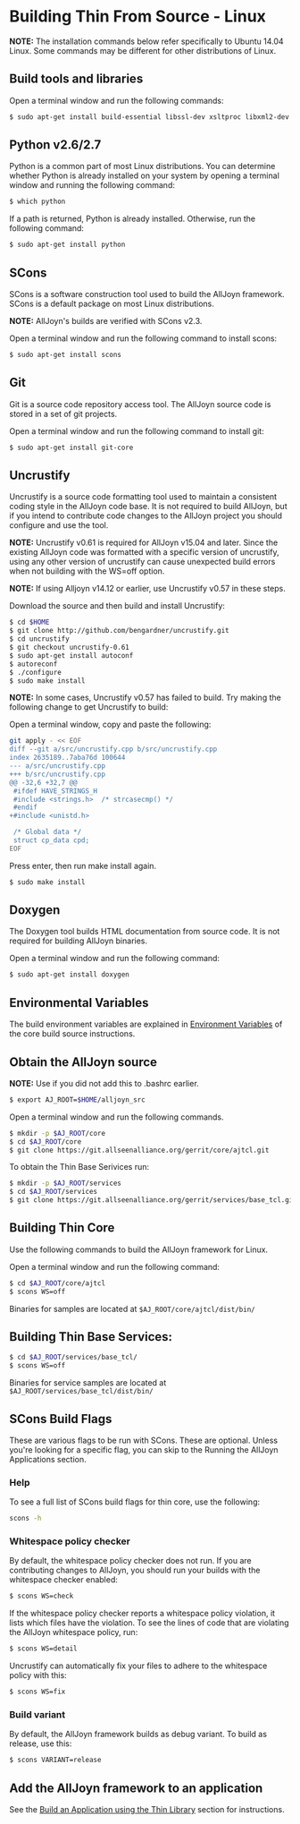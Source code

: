 # Building Thin From Source - Linux

**NOTE:** The installation commands below refer specifically to Ubuntu 14.04 Linux. Some commands may be different for other distributions of Linux.

## Build tools and libraries

Open a terminal window and run the following commands:

```sh
$ sudo apt-get install build-essential libssl-dev xsltproc libxml2-dev
```

## Python v2.6/2.7

Python is a common part of most Linux distributions. You can determine whether Python is already installed on your system by opening a terminal window and running the following command:

```sh
$ which python
```

If a path is returned, Python is already installed.  Otherwise, run the following command:

```sh
$ sudo apt-get install python
```

## SCons

SCons is a software construction tool used to build the AllJoyn framework. SCons is a default package on most Linux distributions.

**NOTE:** AllJoyn's builds are verified with SCons v2.3.

Open a terminal window and run the following command to install scons:

```sh
$ sudo apt-get install scons
```

## Git

Git is a source code repository access tool. The AllJoyn source code is stored in a set of git projects.

Open a terminal window and run the following command to install git:

```sh
$ sudo apt-get install git-core
```

## Uncrustify

Uncrustify is a source code formatting tool used to maintain a consistent coding style in the AllJoyn code base. It is not required to build AllJoyn, but if you intend to contribute code changes to the AllJoyn project you should configure and use the tool.

**NOTE:** Uncrustify v0.61 is required for AllJoyn v15.04 and later.  Since the existing AllJoyn code was formatted with a specific version of uncrustify, using any other version of uncrustify can cause unexpected build errors when not building with the WS=off option.

**NOTE:** If using Alljoyn v14.12 or earlier, use Uncrustify v0.57 in these steps.

Download the source and then build and install Uncrustify:

```sh
$ cd $HOME
$ git clone http://github.com/bengardner/uncrustify.git
$ cd uncrustify
$ git checkout uncrustify-0.61
$ sudo apt-get install autoconf
$ autoreconf
$ ./configure
$ sudo make install
```

**NOTE:** In some cases, Uncrustify v0.57 has failed to build.  Try making the following change to get Uncrustify to build:

Open a terminal window, copy and paste the following:

```sh
git apply - << EOF
diff --git a/src/uncrustify.cpp b/src/uncrustify.cpp
index 2635189..7aba76d 100644
--- a/src/uncrustify.cpp
+++ b/src/uncrustify.cpp
@@ -32,6 +32,7 @@
 #ifdef HAVE_STRINGS_H
 #include <strings.h>  /* strcasecmp() */
 #endif
+#include <unistd.h>

 /* Global data */
 struct cp_data cpd;
EOF
```

Press enter, then run make install again.

```sh
$ sudo make install
```

## Doxygen

The Doxygen tool builds HTML documentation from source code. It is not required for building AllJoyn binaries.

Open a terminal window and run the following command:

```sh
$ sudo apt-get install doxygen
```
## Environmental Variables
The build environment variables are explained in [Environment Variables](https://allseenalliance.org/framework/documentation/develop/building/linux/build-source#environmental-variables) of the core build source instructions.

## Obtain the AllJoyn source

**NOTE:** Use if you did not add this to .bashrc earlier.

```sh
$ export AJ_ROOT=$HOME/alljoyn_src
```
Open a terminal window and run the following commands.

```sh
$ mkdir -p $AJ_ROOT/core
$ cd $AJ_ROOT/core
$ git clone https://git.allseenalliance.org/gerrit/core/ajtcl.git
```

To obtain the Thin Base Serivices run:

```sh
$ mkdir -p $AJ_ROOT/services
$ cd $AJ_ROOT/services
$ git clone https://git.allseenalliance.org/gerrit/services/base_tcl.git
```


## Building Thin Core 

Use the following commands to build the AllJoyn framework for Linux.

Open a terminal window and run the following command:

```sh
$ cd $AJ_ROOT/core/ajtcl
$ scons WS=off
```

Binaries for samples are located at `$AJ_ROOT/core/ajtcl/dist/bin/`

## Building Thin Base Services:

```sh
$ cd $AJ_ROOT/services/base_tcl/
$ scons WS=off
```

Binaries for service samples are located at
`$AJ_ROOT/services/base_tcl/dist/bin/`

## SCons Build Flags

These are various flags to be run with SCons.  These are optional.  Unless you're looking for a specific flag, you can skip to the Running the AllJoyn Applications section.

### Help

To see a full list of SCons build flags for thin core, use the following:

```sh
scons -h
```

### Whitespace policy checker

By default, the whitespace policy checker does not run. If you are contributing changes to AllJoyn, you should run your builds with the whitespace checker enabled:

```sh
$ scons WS=check
```

If the whitespace policy checker reports a whitespace policy violation, it lists which files have the violation. To see the lines of code that are violating the AllJoyn whitespace policy, run:

```sh
$ scons WS=detail
```

Uncrustify can automatically fix your files to adhere to the whitespace policy with this:

```sh
$ scons WS=fix
```

### Build variant

By default, the AllJoyn framework builds as debug variant. To build as release, use this:

```sh
$ scons VARIANT=release
```

## Add the AllJoyn framework to an application

See the [Build an Application using the Thin Library][build-app-thin-library]
section for instructions.

[download]: https://allseenalliance.org/framework/download
[build-app-thin-library]:  /develop/tutorial/thin-app
